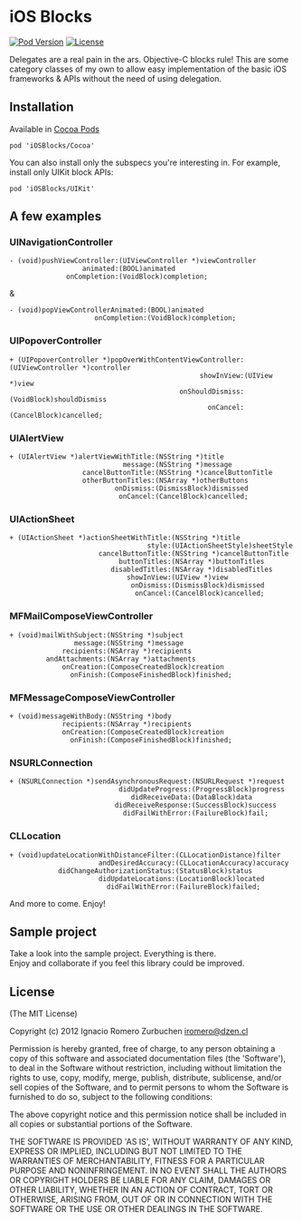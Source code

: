 iOS Blocks
============
[![Pod Version](http://img.shields.io/cocoapods/v/iOSBlocks.svg)](http://cocoadocs.org/docsets/iOSBlocks/)
[![License](http://img.shields.io/badge/license-MIT-blue.svg)](http://opensource.org/licenses/MIT)


Delegates are a real pain in the ars. Objective-C blocks rule!
This are some category classes of my own to allow easy implementation of the basic iOS frameworks & APIs without the need of using delegation.

## Installation
Available in [Cocoa Pods](http://cocoapods.org/?q=iOSBlocks)
```
pod 'iOSBlocks/Cocoa'
```

You can also install only the subspecs you're interesting in. For example, install only UIKit block APIs:
```
pod 'iOSBlocks/UIKit'
```


## A few examples
### UINavigationController
```
- (void)pushViewController:(UIViewController *)viewController
                  animated:(BOOL)animated
              onCompletion:(VoidBlock)completion;
```

&

```
- (void)popViewControllerAnimated:(BOOL)animated
                     onCompletion:(VoidBlock)completion;
```

### UIPopoverController
```
+ (UIPopoverController *)popOverWithContentViewController:(UIViewController *)controller
                                               showInView:(UIView *)view
                                          onShouldDismiss:(VoidBlock)shouldDismiss
                                                 onCancel:(CancelBlock)cancelled;
```

### UIAlertView
```
+ (UIAlertView *)alertViewWithTitle:(NSString *)title
                            message:(NSString *)message
                  cancelButtonTitle:(NSString *)cancelButtonTitle
                  otherButtonTitles:(NSArray *)otherButtons
                          onDismiss:(DismissBlock)dismissed
                           onCancel:(CancelBlock)cancelled;
```

### UIActionSheet
```
+ (UIActionSheet *)actionSheetWithTitle:(NSString *)title
                                  style:(UIActionSheetStyle)sheetStyle
                      cancelButtonTitle:(NSString *)cancelButtonTitle
                           buttonTitles:(NSArray *)buttonTitles
                         disabledTitles:(NSArray *)disabledTitles
                             showInView:(UIView *)view
                              onDismiss:(DismissBlock)dismissed
                               onCancel:(CancelBlock)cancelled;
```

### MFMailComposeViewController
```
+ (void)mailWithSubject:(NSString *)subject
                message:(NSString *)message
             recipients:(NSArray *)recipients
         andAttachments:(NSArray *)attachments
             onCreation:(ComposeCreatedBlock)creation
               onFinish:(ComposeFinishedBlock)finished;
```

### MFMessageComposeViewController
```
+ (void)messageWithBody:(NSString *)body
             recipients:(NSArray *)recipients
             onCreation:(ComposeCreatedBlock)creation
               onFinish:(ComposeFinishedBlock)finished;
```

### NSURLConnection
```
+ (NSURLConnection *)sendAsynchronousRequest:(NSURLRequest *)request
                           didUpdateProgress:(ProgressBlock)progress
                              didReceiveData:(DataBlock)data
                          didReceiveResponse:(SuccessBlock)success
                            didFailWithError:(FailureBlock)fail;
```

### CLLocation
```
+ (void)updateLocationWithDistanceFilter:(CLLocationDistance)filter
                      andDesiredAccuracy:(CLLocationAccuracy)accuracy
            didChangeAuthorizationStatus:(StatusBlock)status
                      didUpdateLocations:(LocationBlock)located
                        didFailWithError:(FailureBlock)failed;
```

And more to come. Enjoy!

## Sample project
Take a look into the sample project. Everything is there.<br>
Enjoy and collaborate if you feel this library could be improved.


## License
(The MIT License)

Copyright (c) 2012 Ignacio Romero Zurbuchen <iromero@dzen.cl>

Permission is hereby granted, free of charge, to any person obtaining a copy of this software and associated documentation files (the 'Software'), to deal in the Software without restriction, including without limitation the rights to use, copy, modify, merge, publish, distribute, sublicense, and/or sell copies of the Software, and to permit persons to whom the Software is furnished to do so, subject to the following conditions:

The above copyright notice and this permission notice shall be included in all copies or substantial portions of the Software.

THE SOFTWARE IS PROVIDED 'AS IS', WITHOUT WARRANTY OF ANY KIND, EXPRESS OR IMPLIED, INCLUDING BUT NOT LIMITED TO THE WARRANTIES OF MERCHANTABILITY, FITNESS FOR A PARTICULAR PURPOSE AND NONINFRINGEMENT. IN NO EVENT SHALL THE AUTHORS OR COPYRIGHT HOLDERS BE LIABLE FOR ANY CLAIM, DAMAGES OR OTHER LIABILITY, WHETHER IN AN ACTION OF CONTRACT, TORT OR OTHERWISE, ARISING FROM, OUT OF OR IN CONNECTION WITH THE SOFTWARE OR THE USE OR OTHER DEALINGS IN THE SOFTWARE.
